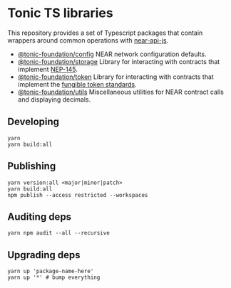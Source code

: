 
# Tonic TS libraries

This repository provides a set of Typescript packages that contain wrappers around common operations with [near-api-js](https://github.com/near/near-api-js). 

- [@tonic-foundation/config](https://github.com/tonic-foundation/near-utils-ts/tree/master/packages/config) NEAR network configuration defaults.
- [@tonic-foundation/storage](https://github.com/tonic-foundation/near-utils-ts/tree/master/packages/storage) Library for interacting with contracts that implement [NEP-145](https://nomicon.io/Standards/StorageManagement).
- [@tonic-foundation/token](https://github.com/tonic-foundation/near-utils-ts/tree/master/packages/token) Library for interacting with contracts that implement the [fungible token standards](https://nomicon.io/Standards/Tokens/FungibleToken/).
- [@tonic-foundation/utils](https://github.com/tonic-foundation/near-utils-ts/tree/master/packages/utils) Miscellaneous utilities for NEAR contract calls and displaying decimals.


## Developing
```
yarn
yarn build:all
```

## Publishing

```
yarn version:all <major|minor|patch>
yarn build:all
npm publish --access restricted --workspaces
```

## Auditing deps

```
yarn npm audit --all --recursive
```

## Upgrading deps

```
yarn up 'package-name-here'
yarn up '*' # bump everything
```
